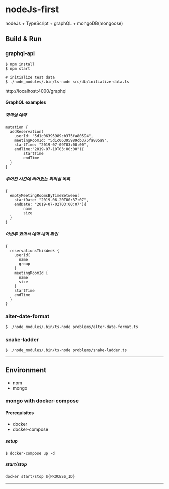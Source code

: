 # nodeJs-first

nodeJs + TypeScript + graphQL + mongoDB(mongoose) 

## Build & Run

### graphql-api
```
$ npm install
$ npm start

# initialize test data
$ ./node_modules/.bin/ts-node src/db/initialize-data.ts
```
http://localhost:4000/graphql

#### GraphQL examples

##### 회의실 예약
```
mutation {
  addReservation(
    userId: "5d1c06395989cb375fa80594", 
    meetingRoomId: "5d1c06395989cb375fa805a9",
    startTime: "2019-07-09T03:00:00",
    endTime:"2019-07-10T03:00:00"){
        startTime
        endTime
  }
}
```

##### 주어진 시간에 비어있는 회의실 목록
```
{
  emptyMeetingRoomsByTimeBetween(
    startDate: "2019-06-20T00:37:07",
    endDate: "2019-07-02T03:00:07"){
        name
        size
  }
} 
```

##### 이번주 회의식 예약 내역 확인
```
{
  reservationsThisWeek {
    userId{
      name
      group
    }
    meetingRoomId {
      name
      size
    }
    startTime
    endTime
  }
}
```


### alter-date-format
```
$ ./node_modules/.bin/ts-node problems/alter-date-format.ts
```

### snake-ladder
```
$ ./node_modules/.bin/ts-node problems/snake-ladder.ts
```

***

## Environment
- npm
- mongo

### mongo with docker-compose
#### Prerequisites
- docker
- docker-compose

##### setup
```
$ docker-compose up -d
```

##### start/stop
```
docker start/stop ${PROCESS_ID}
```

***


